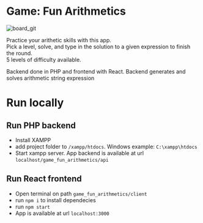 # Game: Fun Arithmetics

![board_git](https://user-images.githubusercontent.com/12097459/109383916-f2bb3400-78e9-11eb-913e-438d9f8a2493.png)

Practice your arithetic skills with this app. <br>
Pick a level, solve, and type in the solution to a given expression to finish the round. <br>
5 levels of difficulty available. <br>

Backend done in PHP and frontend with React. Backend generates and solves arithmetic string expression

# Run locally

## Run PHP backend
- Install XAMPP
- add project folder to `/xampp/htdocs`. Windows example: `C:\xampp\htdocs`
- Start xampp server. App backend is available at url `localhost/game_fun_arithmetics/api`

## Run React frontend
- Open terminal on path `game_fun_arithmetics/client`
- run `npm i` to install dependecies
- run `npm start`
- App is available at url `localhost:3000`
